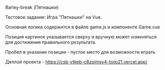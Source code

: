 Barley-break (Пятнашки)

Тестовое задание: Игра "Пятнашки" на Vue.

Основная логика содержится в файле game.js и компоненте Game.vue

Позиция картинок указывается сверху и вручную может изменяться для достижения правильного результата.

Пробел в указании позиции - пустое место для возможности играть 

Деплой проекта - https://csb-vtkeb-c8zpjmsv4-toiio21.vercel.app/
